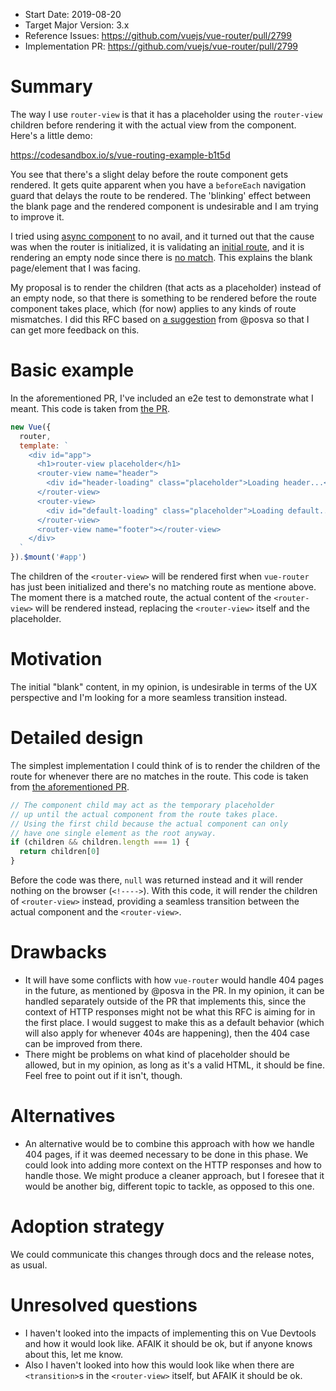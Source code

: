 - Start Date: 2019-08-20
- Target Major Version: 3.x
- Reference Issues: https://github.com/vuejs/vue-router/pull/2799
- Implementation PR: https://github.com/vuejs/vue-router/pull/2799

# Summary

The way I use `router-view` is that it has a placeholder using the `router-view` children before
rendering it with the actual view from the component. Here's a little demo:

https://codesandbox.io/s/vue-routing-example-b1t5d

You see that there's a slight delay before the route component gets rendered. It gets quite apparent when you have a `beforeEach` navigation guard that delays the route to be rendered. The 'blinking' effect
between the blank page and the rendered component is undesirable and I am trying to improve it.

I tried using [async component](https://vuejs.org/v2/guide/components-dynamic-async.html#Async-Components) to no avail, and it turned out that the cause was when the router is initialized, it is validating an [initial route](https://github.com/vuejs/vue-router/blob/v3.0.6/src/util/route.js#L52), and it is rendering an empty node since there is [no match](https://github.com/vuejs/vue-router/blob/v3.0.6/src/components/view.js#L51). This explains the blank page/element that I was facing.

My proposal is to render the children (that acts as a placeholder) instead of an empty node, so that there is something to be rendered before the route component takes place, which (for now) applies to any kinds of route mismatches. I did this RFC based on [a suggestion](https://github.com/vuejs/vue-router/pull/2799#issuecomment-519885182) from @posva so that I can get more feedback on this.

# Basic example

In the aforementioned PR, I've included an e2e test to demonstrate what I meant. This code is taken from [the PR](https://github.com/briwa/vue-router/blob/render-children-initial/examples/placeholder/app.js#L31).

```javascript
new Vue({
  router,
  template: `
    <div id="app">
      <h1>router-view placeholder</h1>
      <router-view name="header">
        <div id="header-loading" class="placeholder">Loading header...</div>
      </router-view>
      <router-view>
        <div id="default-loading" class="placeholder">Loading default...</div>
      </router-view>
      <router-view name="footer"></router-view>
    </div>
  `
}).$mount('#app')
```

The children of the `<router-view>` will be rendered first when `vue-router` has just been initialized and there's no matching route as mentione above. The moment there is a matched route, the actual content of the `<router-view>` will be rendered instead, replacing the `<router-view>` itself and the placeholder.

# Motivation

The initial "blank" content, in my opinion, is undesirable in terms of the UX perspective and I'm looking for a more seamless transition instead.

# Detailed design

The simplest implementation I could think of is to render the children of the route for whenever there are no matches in the route. This code is taken from [the aforementioned PR](https://github.com/briwa/vue-router/blob/render-children-initial/src/components/view.js#L52).

```javascript
// The component child may act as the temporary placeholder
// up until the actual component from the route takes place.
// Using the first child because the actual component can only
// have one single element as the root anyway.
if (children && children.length === 1) {
  return children[0]
}
```

Before the code was there, `null` was returned instead and it will render nothing on the browser (`<!---->`). With this code, it will render the children of `<router-view>` instead, providing a seamless transition between the actual component and the `<router-view>`.

# Drawbacks

- It will have some conflicts with how `vue-router` would handle 404 pages in the future, as mentioned by @posva in the PR. In my opinion, it can be handled separately outside of the PR that implements this,
since the context of HTTP responses might not be what this RFC is aiming for in the first place. I would suggest to make this as a default behavior (which will also apply for whenever 404s are happening), then the 404 case can be improved from there.
- There might be problems on what kind of placeholder should be allowed, but in my opinion, as long as it's a valid HTML, it should be fine. Feel free to point out if it isn't, though.

# Alternatives

- An alternative would be to combine this approach with how we handle 404 pages, if it was deemed necessary to be done in this phase. We could look into adding more context on the HTTP responses and how to handle those. We might produce a cleaner approach, but I foresee that it would be another big, different topic to tackle,
as opposed to this one.

# Adoption strategy

We could communicate this changes through docs and the release notes, as usual.

# Unresolved questions

- I haven't looked into the impacts of implementing this on Vue Devtools and how it would look like. AFAIK it should be ok, but if anyone knows about this, let me know.
- Also I haven't looked into how this would look like when there are `<transition>`s in the `<router-view>` itself, but AFAIK it should be ok.
